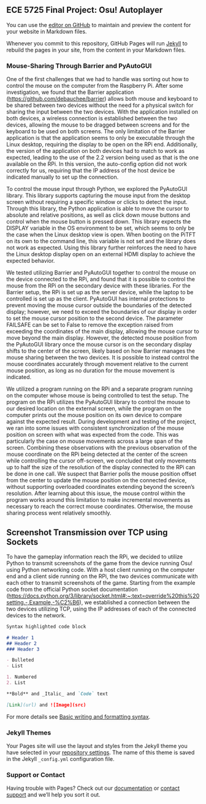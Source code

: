 ## ECE 5725 Final Project: Osu! Autoplayer

You can use the [editor on GitHub](https://github.com/ryanmcmahon1/osu_autoplayer/edit/gh-pages/index.md) to maintain and preview the content for your website in Markdown files.

Whenever you commit to this repository, GitHub Pages will run [Jekyll](https://jekyllrb.com/) to rebuild the pages in your site, from the content in your Markdown files.

### Mouse-Sharing Through Barrier and PyAutoGUI

One of the first challenges that we had to handle was sorting out how to control the mouse on the computer from the Raspberry Pi. After some investigation, we found that the Barrier application (https://github.com/debauchee/barrier) allows both mouse and keyboard to be shared between two devices without the need for a physical switch for sharing the input between the two devices. With the application installed on both devices, a wireless connection is established between the two devices, allowing the mouse to be dragged between screens and for the keyboard to be used on both screens. The only limitation of the Barrier application is that the application seems to only be executable through the Linux desktop, requiring the display to be open on the RPi end. Additionally, the version of the application on both devices had to match to work as expected, leading to the use of the 2.2 version being used as that is the one available on the RPi. In this version, the auto-config option did not work correctly for us, requiring that the IP address of the host device be indicated manually to set up the connection.

To control the mouse input through Python, we explored the PyAutoGUI library. This library supports capturing the mouse input from the desktop screen without requiring a specific window or clicks to detect the input. Through this library, the Python application is able to move the cursor to absolute and relative positions, as well as click down mouse buttons and control when the mouse button is pressed down. This library expects the DISPLAY variable in the OS environment to be set, which seems to only be the case when the Linux desktop view is open. When booting on the PiTFT on its own to the command line, this variable is not set and the library does not work as expected. Using this library further reinforces the need to have the Linux desktop display open on an external HDMI display to achieve the expected behavior.

We tested utilizing Barrier and PyAutoGUI together to control the mouse on the device connected to the RPi, and found that it is possible to control the mouse from the RPi on the secondary device with these libraries. For the Barrier setup, the RPi is set up as the server device, while the laptop to be controlled is set up as the client. PyAutoGUI has internal protections to prevent moving the mouse cursor outside the boundaries of the detected display; however, we need to exceed the boundaries of our display in order to set the mouse cursor position to the second device. The parameter FAILSAFE can be set to False to remove the exception raised from exceeding the coordinates of the main display, allowing the mouse cursor to move beyond the main display.  However, the detected mouse position from the PyAutoGUI library once the mouse cursor is on the secondary display shifts to the center of the screen, likely based on how Barrier manages the mouse sharing between the two devices. It is possible to instead control the mouse coordinates accurately through movement relative to the current mouse position, as long as no duration for the mouse movement is indicated. 

We utilized a program running on the RPi and a separate program running on the computer whose mouse is being controlled to test the setup. The program on the RPi utilizes the PyAutoGUI library to control the mouse to our desired location on the external screen, while the program on the computer prints out the mouse position on its own device to compare against the expected result. During development and testing of the project, we ran into some issues with consistent synchronization of the mouse position on screen with what was expected from the code. This was particularly the case on mouse movements across a large span of the screen. Combining these observations with the previous observation of the mouse coordinate on the RPi being detected at the center of the screen while controlling the cursor off-screen, we concluded that only movements up to half the size of the resolution of the display connected to the RPi can be done in one call. We suspect that Barrier polls the mouse position offset from the center to update the mouse position on the connected device, without supporting overloaded coordinates extending beyond the screen’s resolution. After learning about this issue, the mouse control within the program works around this limitation to make incremental movements as necessary to reach the correct mouse coordinates. Otherwise, the mouse sharing process went relatively smoothly.

## Screenshot Transmission over TCP using Sockets

To have the gameplay information reach the RPi, we decided to utilize Python to transmit screenshots of the game from the device running Osu! using Python networking code. With a host client running on the computer end and a client side running on the RPi, the two devices communicate with each other to transmit screenshots of the game. Starting from the example code from the official Python socket documentation (https://docs.python.org/3/library/socket.html#:~:text=override%20this%20setting.-,Example,-%C2%B6), we established a connection between the two devices utilizing TCP, using the IP addresses of each of the connected devices to the network. 



```markdown
Syntax highlighted code block

# Header 1
## Header 2
### Header 3

- Bulleted
- List

1. Numbered
2. List

**Bold** and _Italic_ and `Code` text

[Link](url) and ![Image](src)
```

For more details see [Basic writing and formatting syntax](https://docs.github.com/en/github/writing-on-github/getting-started-with-writing-and-formatting-on-github/basic-writing-and-formatting-syntax).

### Jekyll Themes

Your Pages site will use the layout and styles from the Jekyll theme you have selected in your [repository settings](https://github.com/ryanmcmahon1/osu_autoplayer/settings/pages). The name of this theme is saved in the Jekyll `_config.yml` configuration file.

### Support or Contact

Having trouble with Pages? Check out our [documentation](https://docs.github.com/categories/github-pages-basics/) or [contact support](https://support.github.com/contact) and we’ll help you sort it out.
